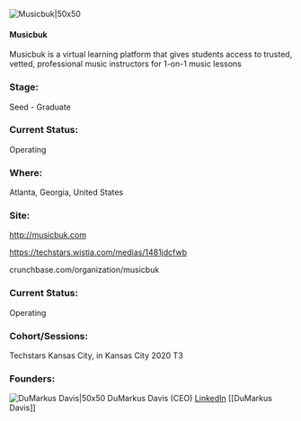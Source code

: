 

![Musicbuk|50x50](https://apimg.techstars.com/connect/images/image_files/5f5265ee34a60d0c990000d2/original/Untitled_design-2_10.46.06_PM.png)

#### Musicbuk
Musicbuk is a virtual learning platform that gives students access to trusted, vetted, professional music instructors for 1-on-1 music lessons

### Stage: 
Seed - Graduate 

### Current Status: 
Operating

### Where:
Atlanta, Georgia, United States

### Site:
http://musicbuk.com

https://techstars.wistia.com/medias/1481jdcfwb

crunchbase.com/organization/musicbuk

### Current Status: 
Operating

### Cohort/Sessions: 
Techstars Kansas City, in Kansas City 2020 T3

### Founders: 

![DuMarkus Davis|50x50](https://apimg.techstars.com/connect/images/image_files/5f5267a334a60d0c990000d4/original/Untitled_design.jpg) DuMarkus Davis (CEO) [LinkedIn](https://linkedin.com/in/dumarkusd) [[DuMarkus Davis]]


